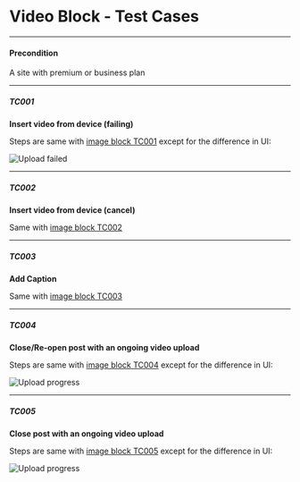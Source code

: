 
# Video Block - Test Cases

--------------------------------------------------------------------------------

#### **Precondition**

A site with premium or business plan

--------------------------------------------------------------------------------

##### TC001

**Insert video from device (failing)**

Steps are same with [image block TC001](https://github.com/wordpress-mobile/test-cases/blob/master/test-cases/gutenberg/image.md#tc001) except for the difference in UI:

![Upload failed](../resources/video-upload-failed.png)

--------------------------------------------------------------------------------

##### TC002

**Insert video from device (cancel)**

Same with [image block TC002](https://github.com/wordpress-mobile/test-cases/blob/master/test-cases/gutenberg/image.md#tc002) 

--------------------------------------------------------------------------------

##### TC003

**Add Caption**

Same with [image block TC003](https://github.com/wordpress-mobile/test-cases/blob/master/test-cases/gutenberg/image.md#tc003)

--------------------------------------------------------------------------------

##### TC004

**Close/Re-open post with an ongoing video upload**

Steps are same with [image block TC004](https://github.com/wordpress-mobile/test-cases/blob/master/test-cases/gutenberg/image.md#tc004) except for the difference in UI:

![Upload progress](../resources/upload-progress-video.png)

--------------------------------------------------------------------------------

##### TC005

**Close post with an ongoing video upload**

Steps are same with [image block TC005](https://github.com/wordpress-mobile/test-cases/blob/master/test-cases/gutenberg/image.md#tc005) except for the difference in UI:

![Upload progress](../resources/upload-progress-video.png)



